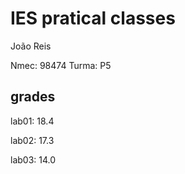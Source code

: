 # IES pratical classes 

João Reis

Nmec: 98474
Turma: P5


## grades

lab01: 18.4

lab02: 17.3

lab03: 14.0

